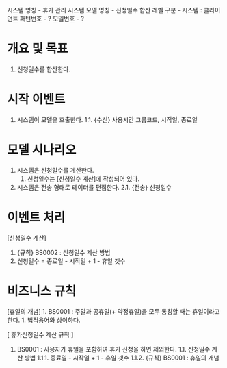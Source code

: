 시스템 명칭 - 휴가 관리 시스템
모델 명칭 - 신청일수 합산
레벨 구분 - 시스템 : 클라이언트
패턴번호 - ?
모델번호 - ?

# 개요 및 목표
1. 신청일수를 합산한다.

# 시작 이벤트
1. 시스템이 모델을 호출한다.
	1.1. {수신} 사용시간 그룹코드, 시작일, 종료일

# 모델 시나리오
1. 시스템은 신청일수를 계산한다.
	1. 신청일수는 [신청일수 계산]에 작성되어 있다.
3. 시스템은 전송 형태로 테이터를 편집한다.
	2.1. {전송} 신청일수

# 이벤트 처리
[신청일수 계산]
1. {규칙} BS0002 : 신청일수 계산 방법
2. 신청일수 = 종료일 - 시작일 + 1 - 휴일 갯수
# 비즈니스 규칙
[휴일의 개념]
	1. BS0001 : 주말과 공휴일(+ 약정휴일)을 모두 통칭할 때는 휴일이라고 한다.
		1. 법적용어와 상이하다.


[ 휴가신청일수 계산 규칙 ]
1. BS0001 : 사용자가 휴일을 포함하여 휴가 신청을 하면 제외한다.
	1.1. 신청일수 계산 방법
		1.1.1. 종료일 - 시작일 + 1  - 휴일 갯수
		1.1.2. {규칙} BS0001 : 휴일의 개념